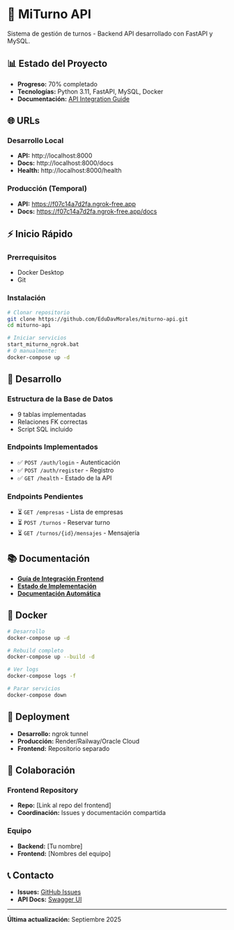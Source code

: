 # 🚀 MiTurno API

Sistema de gestión de turnos - Backend API desarrollado con FastAPI y MySQL.

## 📊 Estado del Proyecto
- **Progreso:** 70% completado
- **Tecnologías:** Python 3.11, FastAPI, MySQL, Docker
- **Documentación:** [API Integration Guide](./API_Integration_Guide.md)

## 🌐 URLs

### Desarrollo Local
- **API:** http://localhost:8000
- **Docs:** http://localhost:8000/docs
- **Health:** http://localhost:8000/health

### Producción (Temporal)
- **API:** https://f07c14a7d2fa.ngrok-free.app
- **Docs:** https://f07c14a7d2fa.ngrok-free.app/docs

## ⚡ Inicio Rápido

### Prerrequisitos
- Docker Desktop
- Git

### Instalación
```bash
# Clonar repositorio
git clone https://github.com/EduDavMorales/miturno-api.git
cd miturno-api

# Iniciar servicios
start_miturno_ngrok.bat
# O manualmente:
docker-compose up -d
```

## 🔧 Desarrollo

### Estructura de la Base de Datos
- 9 tablas implementadas
- Relaciones FK correctas
- Script SQL incluido

### Endpoints Implementados
- ✅ `POST /auth/login` - Autenticación
- ✅ `POST /auth/register` - Registro
- ✅ `GET /health` - Estado de la API

### Endpoints Pendientes
- ⏳ `GET /empresas` - Lista de empresas
- ⏳ `POST /turnos` - Reservar turno
- ⏳ `GET /turnos/{id}/mensajes` - Mensajería

## 📚 Documentación

- **[Guía de Integración Frontend](./API_Integration_Guide.md)**
- **[Estado de Implementación](./BACKEND_STATUS.md)**
- **[Documentación Automática](http://localhost:8000/docs)**

## 🐳 Docker

```bash
# Desarrollo
docker-compose up -d

# Rebuild completo
docker-compose up --build -d

# Ver logs
docker-compose logs -f

# Parar servicios
docker-compose down
```

## 🚀 Deployment

- **Desarrollo:** ngrok tunnel
- **Producción:** Render/Railway/Oracle Cloud
- **Frontend:** Repositorio separado

## 🤝 Colaboración

### Frontend Repository
- **Repo:** [Link al repo del frontend]
- **Coordinación:** Issues y documentación compartida

### Equipo
- **Backend:** [Tu nombre]
- **Frontend:** [Nombres del equipo]

## 📞 Contacto

- **Issues:** [GitHub Issues](../../issues)
- **API Docs:** [Swagger UI](http://localhost:8000/docs)

---

**Última actualización:** Septiembre 2025